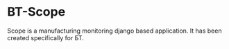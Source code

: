 # BT-Scope
Scope is a manufacturing monitoring django based application. It has been created specifically for БТ. 
